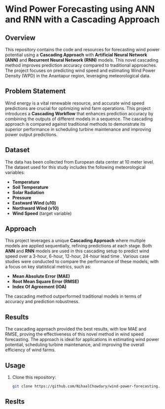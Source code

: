 
# Wind Power Forecasting using ANN and RNN with a Cascading Approach

## Overview
This repository contains the code and resources for forecasting wind power potential using a **Cascading Approach** with **Artificial Neural Network (ANN)** and **Recurrent Neural Network (RNN)** models. This novel cascading method improves prediction accuracy compared to traditional approaches. The project focuses on predicting wind speed and estimating Wind Power Density (WPD) in the Anantapur region, leveraging meteorological data.

## Problem Statement
Wind energy is a vital renewable resource, and accurate wind speed predictions are crucial for optimizing wind farm operations. This project introduces a **Cascading Workflow** that enhances prediction accuracy by combining the outputs of different models in a sequence. The cascading approach is compared against traditional methods to demonstrate its superior performance in scheduling turbine maintenance and improving power output predictions.

## Dataset
The data has been collected from European data center at 10 meter level.
The dataset used for this study includes the following meteorological variables:
- **Temperature**
- **Soil Temperature**
- **Solar Radiation**
- **Pressure**
- **Eastward Wind (u10)**
- **Northward Wind (v10)**
- **Wind Speed** (target variable)

## Approach
This project leverages a unique **Cascading Approach** where multiple models are applied sequentially, refining predictions at each stage. Both **ANN** and **RNN** models are used in this cascading setup to predict wind speed over a 3-hour, 6-hour, 12-hour, 24-hour lead time . Various case studies were conducted to compare the performance of these models, with a focus on key statistical metrics, such as:
- **Mean Absolute Error (MAE)**
- **Root Mean Square Error (RMSE)**
- **Index Of Agreement (IOA)**

The cascading method outperformed traditional models in terms of accuracy and prediction robustness.

## Results
The cascading approach provided the best results, with low MAE and RMSE, proving the effectiveness of this novel method in wind speed forecasting. The approach is ideal for applications in estimating wind power potential, scheduling turbine maintenance, and improving the overall efficiency of wind farms.

## Usage
1. Clone this repository:
   ```bash
   git clone https://github.com/NihaalChowdary/wind-power-forecasting.git

## Reslts

